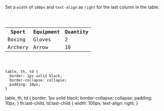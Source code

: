 Set a `width` of `100px`
and
`text-align` as `right`
for the last column in the table:

<codeblock language="css" type="exercise" testMode="fixedInput">
<code>
<panel language="html">
<table>
  <tr>
    <th>Sport</th>
    <th>Equipment</th>
    <th>Quantity</th>
  </tr>
  <tr>
    <td>Boxing</td>
    <td>Gloves</td>
    <td>2</td>
  </tr>
  <tr>
    <td>Archery</td>
    <td>Arrow</td>
    <td>10</td>
  </tr>
</table>
</panel>
<panel language="css">
table, th, td {
  border: 1px solid black;
  border-collapse: collapse;
  padding: 10px;
}
</panel>
</code>

<solution>
table, th, td {
  border: 1px solid black;
  border-collapse: collapse;
  padding: 10px;
}
th:last-child,
td:last-child {
  width: 100px;
  text-align: right;
}
</solution>
</codeblock>